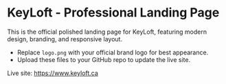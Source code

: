 # KeyLoft - Professional Landing Page

This is the official polished landing page for KeyLoft, featuring modern design, branding, and responsive layout.

- Replace `logo.png` with your official brand logo for best appearance.
- Upload these files to your GitHub repo to update the live site.

Live site: https://www.keyloft.ca
